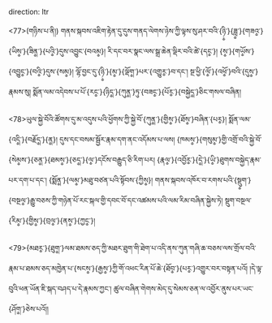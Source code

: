 direction: ltr

<77>(གཉིས་པ་ནི།) གནས་སྐབས་འཇིག་རྟེན་དུ་དུས་གནད་ལེགས་ཉེས་ཀྱི་ལྟས་སུ་ཤར་བའི་{ཉི༵་}{ཟླ༵་}{གཟའ༵་}{ཡིས༵་}{ཟིན༵་}{པའི༵་}དུས་འབྱུང་{བའམ༵}། རི་དང་བར་སྣང་ལས་སྒྲ་ཆེན་ལྡིར་བའི་ཚེ་{དང༵་}། {ས༵་}{གཡོ༵ས་}{འབྱུང༵་}{བའི༵་}དུས་{སམ༵}། ལྷོ་བྱང་དུ་{ཉི༵་}{མ༵་}{ལྡོག༵་}པར་{འགྱུར༵་}བ་དང་། སྔ་ཕྱི་{ལོ༵་}{འཕོ༵་}བའི་{དུས༵་}རྣམས་སུ། སྨོན་ལམ་འདེབས་པ་པོ་{རང༵་}{ཉིད༵་}{ཀུན༵་}ཏུ་{བཟང༵་}{པོར༵་}{བསྐྱེད༵་}ཅིང་གསལ་བཞིན། 

<78>ཡུལ་སྐྱེ་བོའི་ཚོགས་དུ་མ་འདུས་པའི་ཕྱོགས་ཀྱི་སྐྱེ་བོ་{ཀུན༵་}{གྱིས༵་}{ཐོས༵་}བཞིན་{པར༵}། སྨོན་ལམ་{འདི༵་}{བརྗོད༵་}{ན༵}། དུས་དང་བསམ་སྦྱོར་རྣམ་དག་ནང་འདོམས་པ་ལས། {ཁམས༵་}{གསུམ༵་}གྱི་འགྲོ་བའི་སྐྱེ་བོ་{སེམ༵ས་}{ཅན༵་}{ཐམས༵་}{ཅད༵་}{ལ༵་}དངོས་བརྒྱུད་ཅི་རིག་པར། {རྣལ༵་}{འབྱོར༵་}{དེ༵་}{ཡི༵་}ཐུགས་བསྐྱེད་རྣམ་པར་དག་པ་དང་། {སྨོན༵་}{ལམ༵་}མཐུ་བཙན་པའི་སྟོབས་{ཀྱིས༵}། གནས་སྐབས་འཁོར་བ་རགས་པའི་{སྡུ༵ག་}{བསྔལ༵་}རྒྱུ་བཅས་ཀྱི་གཉེན་པོ་རང་སྐལ་གྱི་དབང་བོ་དང་འཚམས་པའི་ལམ་རིམ་བཞིན་སྐྱེས་ཏེ། སྡུག་བསྔལ་{རིམ༵་}{གྱིས༵་}{བྲལ༵་}{ནས༵་}{ཀྱང༵་}། 

<79>{མཐར༵་}{ཐུག༵་}ལམ་ཐམས་ཅད་ཀྱི་མཐར་ཐུག་གི་ཐེག་པ་འདི་ནས་ཀུན་གཞི་ཆ་བཅས་ལས་གྲོལ་བའི་རྣམ་པ་ཐམས་ཅད་མཁྱེན་པ་{སངས༵་}{རྒྱས༵་}ཀྱི་གོ་འཕང་རིན་པོ་ཆེ་{ཐོབ༵་}{པར༵་}འགྱུར་བར་བསྟན་པའོ། །དེ་ལྟ་བུའི་ཕན་ཡོན་ཇི་སྐད་བཤད་པ་དེ་རྣམས་ཀྱང་། ཚུལ་བཞིན་གེགས་མེད་དུ་སེམས་ཅན་ལ་འབྱོར་ནུས་པར་ཡང་{ཤོག༵་}ཅེས་པའོ།།
